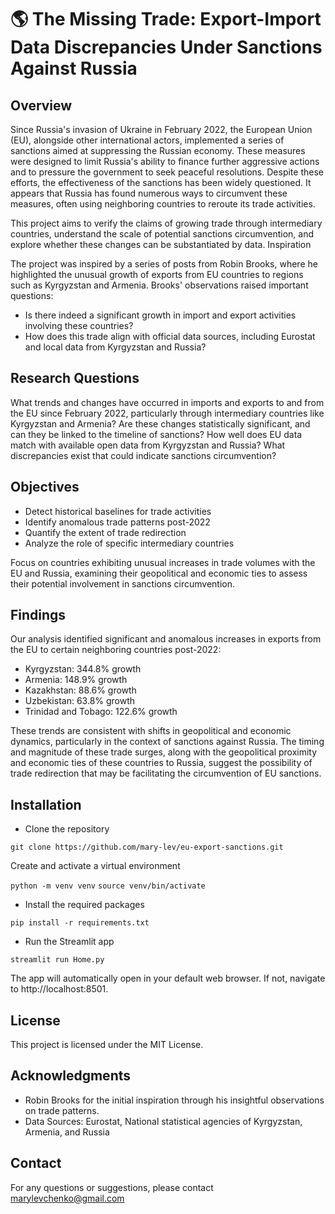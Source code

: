 # :earth_americas: The Missing Trade: Export-Import Data Discrepancies Under Sanctions Against Russia

## Overview

Since Russia's invasion of Ukraine in February 2022, the European Union (EU), alongside other international actors, implemented a series of sanctions aimed at suppressing the Russian economy. These measures were designed to limit Russia's ability to finance further aggressive actions and to pressure the government to seek peaceful resolutions. Despite these efforts, the effectiveness of the sanctions has been widely questioned. It appears that Russia has found numerous ways to circumvent these measures, often using neighboring countries to reroute its trade activities.

This project aims to verify the claims of growing trade through intermediary countries, understand the scale of potential sanctions circumvention, and explore whether these changes can be substantiated by data.
Inspiration

The project was inspired by a series of posts from Robin Brooks, where he highlighted the unusual growth of exports from EU countries to regions such as Kyrgyzstan and Armenia. Brooks' observations raised important questions:

- Is there indeed a significant growth in import and export activities involving these countries?
- How does this trade align with official data sources, including Eurostat and local data from Kyrgyzstan and Russia?

## Research Questions

What trends and changes have occurred in imports and exports to and from the EU since February 2022, particularly through intermediary countries like Kyrgyzstan and Armenia? Are these changes statistically significant, and can they be linked to the timeline of sanctions?
How well does EU data match with available open data from Kyrgyzstan and Russia? What discrepancies exist that could indicate sanctions circumvention?

## Objectives

- Detect historical baselines for trade activities
- Identify anomalous trade patterns post-2022
- Quantify the extent of trade redirection
- Analyze the role of specific intermediary countries

Focus on countries exhibiting unusual increases in trade volumes with the EU and Russia, examining their geopolitical and economic ties to assess their potential involvement in sanctions circumvention.

## Findings

Our analysis identified significant and anomalous increases in exports from the EU to certain neighboring countries post-2022:

- Kyrgyzstan: 344.8% growth
- Armenia: 148.9% growth
- Kazakhstan: 88.6% growth
- Uzbekistan: 63.8% growth
- Trinidad and Tobago: 122.6% growth

These trends are consistent with shifts in geopolitical and economic dynamics, particularly in the context of sanctions against Russia. The timing and magnitude of these trade surges, along with the geopolitical proximity and economic ties of these countries to Russia, suggest the possibility of trade redirection that may be facilitating the circumvention of EU sanctions.

## Installation

- Clone the repository

`git clone https://github.com/mary-lev/eu-export-sanctions.git`

Create and activate a virtual environment

`python -m venv venv`
`source venv/bin/activate`

- Install the required packages

`pip install -r requirements.txt`

- Run the Streamlit app

`streamlit run Home.py`

The app will automatically open in your default web browser. If not, navigate to http://localhost:8501.

## License

This project is licensed under the MIT License.

## Acknowledgments

- Robin Brooks for the initial inspiration through his insightful observations on trade patterns.
- Data Sources: Eurostat, National statistical agencies of Kyrgyzstan, Armenia, and Russia

## Contact

For any questions or suggestions, please contact marylevchenko@gmail.com
